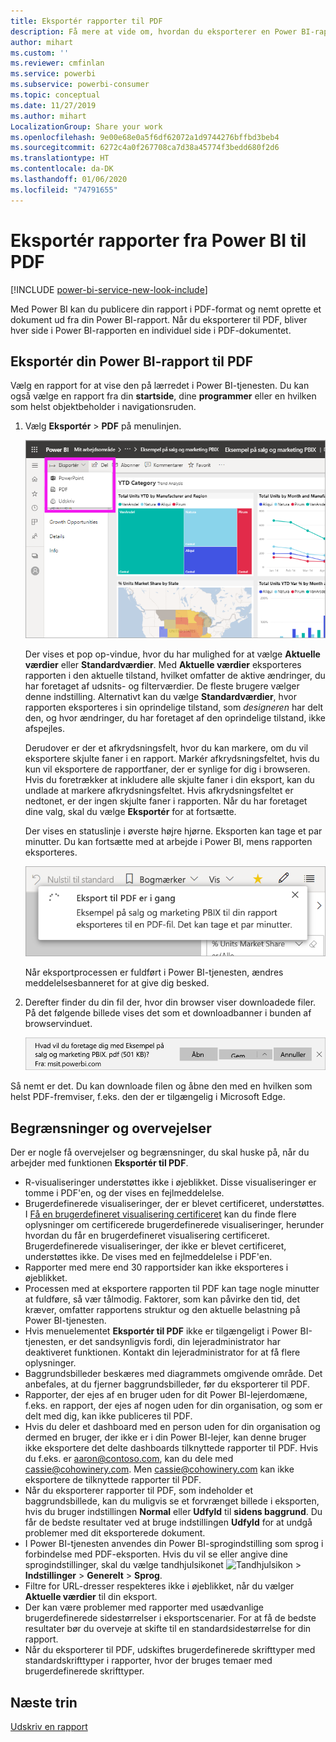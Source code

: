 ```yaml
---
title: Eksportér rapporter til PDF
description: Få mere at vide om, hvordan du eksporterer en Power BI-rapport til PDF.
author: mihart
ms.custom: ''
ms.reviewer: cmfinlan
ms.service: powerbi
ms.subservice: powerbi-consumer
ms.topic: conceptual
ms.date: 11/27/2019
ms.author: mihart
LocalizationGroup: Share your work
ms.openlocfilehash: 9e00e68e0a5f6df62072a1d9744276bffbd3beb4
ms.sourcegitcommit: 6272c4a0f267708ca7d38a45774f3bedd680f2d6
ms.translationtype: HT
ms.contentlocale: da-DK
ms.lasthandoff: 01/06/2020
ms.locfileid: "74791655"
---
```

# <a name="export-reports-from-power-bi-to-pdf"></a>Eksportér rapporter fra Power BI til PDF

[!INCLUDE [power-bi-service-new-look-include](../includes/power-bi-service-new-look-include.md)]

Med Power BI kan du publicere din rapport i PDF-format og nemt oprette et dokument ud fra din Power BI-rapport. Når du eksporterer til PDF, bliver hver side i Power BI-rapporten en individuel side i PDF-dokumentet.

## <a name="export-your-power-bi-report-to-pdf"></a>Eksportér din Power BI-rapport til PDF
Vælg en rapport for at vise den på lærredet i Power BI-tjenesten. Du kan også vælge en rapport fra din **startside**, dine **programmer** eller en hvilken som helst objektbeholder i navigationsruden.

1. Vælg **Eksportér** > **PDF** på menulinjen.

    ![Vælg Eksportér på menulinjen](media/end-user-pdf/power-bi-export.png)

    Der vises et pop op-vindue, hvor du har mulighed for at vælge **Aktuelle værdier** eller **Standardværdier**. Med **Aktuelle værdier** eksporteres rapporten i den aktuelle tilstand, hvilket omfatter de aktive ændringer, du har foretaget af udsnits- og filterværdier. De fleste brugere vælger denne indstilling. Alternativt kan du vælge **Standardværdier**, hvor rapporten eksporteres i sin oprindelige tilstand, som *designeren* har delt den, og hvor ændringer, du har foretaget af den oprindelige tilstand, ikke afspejles.
    
    Derudover er der et afkrydsningsfelt, hvor du kan markere, om du vil eksportere skjulte faner i en rapport. Markér afkrydsningsfeltet, hvis du kun vil eksportere de rapportfaner, der er synlige for dig i browseren. Hvis du foretrækker at inkludere alle skjulte faner i din eksport, kan du undlade at markere afkrydsningsfeltet. Hvis afkrydsningsfeltet er nedtonet, er der ingen skjulte faner i rapporten. Når du har foretaget dine valg, skal du vælge **Eksportér** for at fortsætte.
    
    Der vises en statuslinje i øverste højre hjørne. Eksporten kan tage et par minutter. Du kan fortsætte med at arbejde i Power BI, mens rapporten eksporteres.

    ![Meddelelse om eksportstatus](media/end-user-pdf/power-bi-export-progress.png)

    Når eksportprocessen er fuldført i Power BI-tjenesten, ændres meddelelsesbanneret for at give dig besked.

2. Derefter finder du din fil der, hvor din browser viser downloadede filer. På det følgende billede vises det som et downloadbanner i bunden af browservinduet.

    ![Placering af den downloadede fil](media/end-user-pdf/power-bi-export-done.png)

Så nemt er det. Du kan downloade filen og åbne den med en hvilken som helst PDF-fremviser, f.eks. den der er tilgængelig i Microsoft Edge.


## <a name="limitations-and-considerations"></a>Begrænsninger og overvejelser
Der er nogle få overvejelser og begrænsninger, du skal huske på, når du arbejder med funktionen **Eksportér til PDF**.

* R-visualiseringer understøttes ikke i øjeblikket. Disse visualiseringer er tomme i PDF'en, og der vises en fejlmeddelelse. 
* Brugerdefinerede visualiseringer, der er blevet certificeret, understøttes. I [Få en brugerdefineret visualisering certificeret](../developer/power-bi-custom-visuals-certified.md) kan du finde flere oplysninger om certificerede brugerdefinerede visualiseringer, herunder hvordan du får en brugerdefineret visualisering certificeret. Brugerdefinerede visualiseringer, der ikke er blevet certificeret, understøttes ikke. De vises med en fejlmeddelelse i PDF'en. 
* Rapporter med mere end 30 rapportsider kan ikke eksporteres i øjeblikket.
* Processen med at eksportere rapporten til PDF kan tage nogle minutter at fuldføre, så vær tålmodig. Faktorer, som kan påvirke den tid, det kræver, omfatter rapportens struktur og den aktuelle belastning på Power BI-tjenesten.
* Hvis menuelementet **Eksportér til PDF** ikke er tilgængeligt i Power BI-tjenesten, er det sandsynligvis fordi, din lejeradministrator har deaktiveret funktionen. Kontakt din lejeradministrator for at få flere oplysninger.
* Baggrundsbilleder beskæres med diagrammets omgivende område. Det anbefales, at du fjerner baggrundsbilleder, før du eksporterer til PDF.
* Rapporter, der ejes af en bruger uden for dit Power BI-lejerdomæne, f.eks. en rapport, der ejes af nogen uden for din organisation, og som er delt med dig, kan ikke publiceres til PDF.
* Hvis du deler et dashboard med en person uden for din organisation og dermed en bruger, der ikke er i din Power BI-lejer, kan denne bruger ikke eksportere det delte dashboards tilknyttede rapporter til PDF. Hvis du f.eks. er aaron@contoso.com, kan du dele med cassie@cohowinery.com. Men cassie@cohowinery.com kan ikke eksportere de tilknyttede rapporter til PDF.
* Når du eksporterer rapporter til PDF, som indeholder et baggrundsbillede, kan du muligvis se et forvrænget billede i eksporten, hvis du bruger indstillingen **Normal** eller **Udfyld** til **sidens baggrund**. Du får de bedste resultater ved at bruge indstillingen **Udfyld** for at undgå problemer med dit eksporterede dokument.
* I Power BI-tjenesten anvendes din Power BI-sprogindstilling som sprog i forbindelse med PDF-eksporten. Hvis du vil se eller angive dine sprogindstillinger, skal du vælge tandhjulsikonet ![Tandhjulsikon](media/end-user-powerpoint/power-bi-settings-icon.png) > **Indstillinger** > **Generelt** > **Sprog**.
* Filtre for URL-dresser respekteres ikke i øjeblikket, når du vælger **Aktuelle værdier** til din eksport.
* Der kan være problemer med rapporter med usædvanlige brugerdefinerede sidestørrelser i eksportscenarier. For at få de bedste resultater bør du overveje at skifte til en standardsidestørrelse for din rapport.
* Når du eksporterer til PDF, udskiftes brugerdefinerede skrifttyper med standardskrifttyper i rapporter, hvor der bruges temaer med brugerdefinerede skrifttyper.

## <a name="next-steps"></a>Næste trin
[Udskriv en rapport](end-user-print.md)
